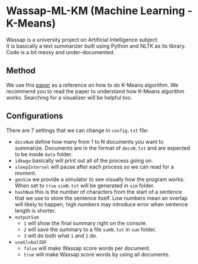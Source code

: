 # Wassap-ML-KM (Machine Learning - K-Means)
Wassap is a university project on Artificial Intelligence subject.\
It is basically a text summarizer built using Python and NLTK as its library.\
Code is a bit messy and under-documented.

## Method
We use this [paper](http://www.academia.edu/9480745/Extraction_based_approach_for_text_summarization_using_k-means_clustering) as a reference on how to do K-Means algorithm. We recommend you to read the paper to understand how K-Means algorithm works. Searching for a visualizer will be helpful too.

## Configurations
There are 7 settings that we can change in `config.txt` file:
- `docsNum` define how many from 1 to N documents you want to summarize. Documents are in the format of `docsN.txt` and are expected to be inside `data` folder.
- `idkwgo` basically will print out all of the process going on.
- `sleepInterval` will pause after each process so we can read for a moment.
- `genSim` we provide a simulator to see visually how the program works. When set to `true` `simN.txt` will be generated in `sim` folder.
- `hashNum` this is the number of characters from the start of a sentence that we use to store the sentence itself. Low numbers mean an overlap will likely to happen, high numbers may introduce error when sentence length is shorter.
- `outputSum`
	- `1` will show the final summary right on the console.
	- `2` will save the summary to a file `sumN.txt` in `sum` folder.
	- `3` will do both what `1` and `2` do.
- `useGlobalIDF`
	- `false` will make Wassap score words per document.
	- `true` will make Wassap score words by using all documents.